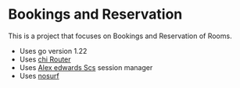 # Bookings and Reservation
This is a project that focuses on Bookings and Reservation of Rooms.

- Uses go version 1.22
- Uses [chi Router](https://github.com/go-chi/chi)
- Uses [Alex edwards Scs](https://github.com/alexedwards/scs) session manager
- Uses [nosurf](https://github.com/justinas/nosurf)